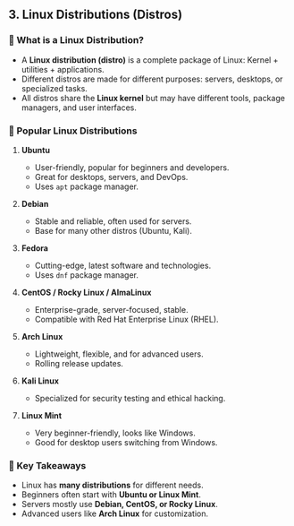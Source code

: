 ## 3. Linux Distributions (Distros)  


### 🔹 What is a Linux Distribution?  
- A **Linux distribution (distro)** is a complete package of Linux: Kernel + utilities + applications.  
- Different distros are made for different purposes: servers, desktops, or specialized tasks.  
- All distros share the **Linux kernel** but may have different tools, package managers, and user interfaces.  


### 🔹 Popular Linux Distributions  

1. **Ubuntu**  
   - User-friendly, popular for beginners and developers.  
   - Great for desktops, servers, and DevOps.  
   - Uses `apt` package manager.  

2. **Debian**  
   - Stable and reliable, often used for servers.  
   - Base for many other distros (Ubuntu, Kali).  

3. **Fedora**  
   - Cutting-edge, latest software and technologies.  
   - Uses `dnf` package manager.  

4. **CentOS / Rocky Linux / AlmaLinux**  
   - Enterprise-grade, server-focused, stable.  
   - Compatible with Red Hat Enterprise Linux (RHEL).  

5. **Arch Linux**  
   - Lightweight, flexible, and for advanced users.  
   - Rolling release updates.  

6. **Kali Linux**  
   - Specialized for security testing and ethical hacking.  

7. **Linux Mint**  
   - Very beginner-friendly, looks like Windows.  
   - Good for desktop users switching from Windows.  


### 🔹 Key Takeaways  
- Linux has **many distributions** for different needs.  
- Beginners often start with **Ubuntu or Linux Mint**.  
- Servers mostly use **Debian, CentOS, or Rocky Linux**.  
- Advanced users like **Arch Linux** for customization.  
